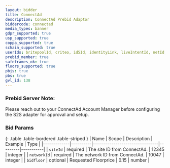 ```yaml
---
layout: bidder
title: ConnectAd
description: ConnectAd Prebid Adaptor
biddercode: connectad
media_types: banner
gdpr_supported: true
usp_supported: true
coppa_supported: true
schain_supported: true
userIds: britepoolId, criteo, id5Id, identityLink, liveIntentId, netId, parrableId, pubCommonId, unifiedId
prebid_member: true
safeframes_ok: true
floors_supported: true
pbjs: true
pbs: true
gvl_id: 138
---
```


### Prebid Server Note:
Please reach out to your ConnectAd Account Manager before configuring the S2S adapter for approval and setup.

### Bid Params

{: .table .table-bordered .table-striped }
| Name        | Scope    | Description                    | Example | Type      |
|-------------|----------|--------------------------------|---------|-----------|
| `siteId`    | required | The site ID from ConnectAd.    | 12345   | integer   |
| `networkId` | required | The network ID from ConnectAd. | 10047   | integer   |
| `bidfloor`  | optional | Requested Floorprice           | 0.15    | number    |
